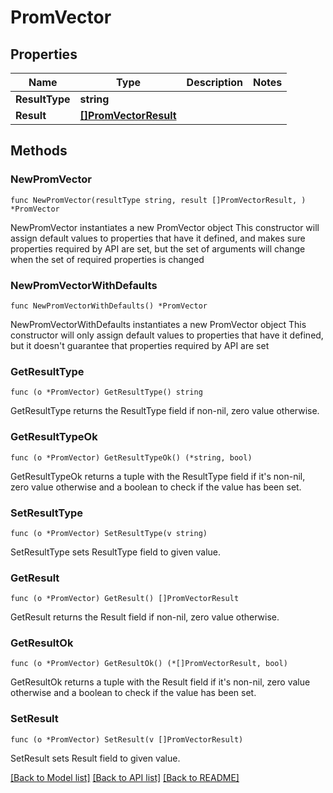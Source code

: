 # PromVector

## Properties

Name | Type | Description | Notes
------------ | ------------- | ------------- | -------------
**ResultType** | **string** |  | 
**Result** | [**[]PromVectorResult**](PromVectorResult.md) |  | 

## Methods

### NewPromVector

`func NewPromVector(resultType string, result []PromVectorResult, ) *PromVector`

NewPromVector instantiates a new PromVector object
This constructor will assign default values to properties that have it defined,
and makes sure properties required by API are set, but the set of arguments
will change when the set of required properties is changed

### NewPromVectorWithDefaults

`func NewPromVectorWithDefaults() *PromVector`

NewPromVectorWithDefaults instantiates a new PromVector object
This constructor will only assign default values to properties that have it defined,
but it doesn't guarantee that properties required by API are set

### GetResultType

`func (o *PromVector) GetResultType() string`

GetResultType returns the ResultType field if non-nil, zero value otherwise.

### GetResultTypeOk

`func (o *PromVector) GetResultTypeOk() (*string, bool)`

GetResultTypeOk returns a tuple with the ResultType field if it's non-nil, zero value otherwise
and a boolean to check if the value has been set.

### SetResultType

`func (o *PromVector) SetResultType(v string)`

SetResultType sets ResultType field to given value.


### GetResult

`func (o *PromVector) GetResult() []PromVectorResult`

GetResult returns the Result field if non-nil, zero value otherwise.

### GetResultOk

`func (o *PromVector) GetResultOk() (*[]PromVectorResult, bool)`

GetResultOk returns a tuple with the Result field if it's non-nil, zero value otherwise
and a boolean to check if the value has been set.

### SetResult

`func (o *PromVector) SetResult(v []PromVectorResult)`

SetResult sets Result field to given value.



[[Back to Model list]](../README.md#documentation-for-models) [[Back to API list]](../README.md#documentation-for-api-endpoints) [[Back to README]](../README.md)


